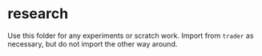 # research
Use this folder for any experiments or scratch work. Import from `trader` as necessary, but do not
import the other way around.
